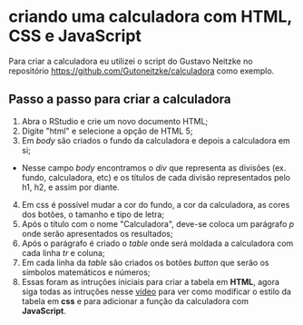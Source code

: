 # criando uma calculadora com HTML, CSS e JavaScript

Para criar a calculadora eu utilizei o script do Gustavo Neitzke no repositório https://github.com/Gutoneitzke/calculadora como exemplo.

## Passo a passo para criar a calculadora

1. Abra o RStudio e crie um novo documento HTML;
2. Digite "html" e selecione a opção de HTML 5;
3. Em _body_ são criados o fundo da calculadora e depois a calculadora em si;
- Nesse campo _body_ encontramos o _div_ que representa as divisões (ex. fundo, calculadora, etc) e os títulos de cada divisão representados pelo h1, h2, e assim por diante.
4. Em css é possível mudar a cor do fundo, a cor da calculadora, as cores dos botões, o tamanho e tipo de letra;
5. Após o título com o nome "Calculadora", deve-se coloca um parágrafo _p_ onde serão apresentados os resultados;
7. Após o parágrafo é criado o _table_ onde será moldada a calculadora com cada linha _tr_ e coluna;
8. Em cada linha da _table_ são criados os botões _button_ que serão os símbolos matemáticos e números;
9. Essas foram as intruções iniciais para criar a tabela em **HTML**, agora siga todas as intruções nesse [vídeo](https://www.youtube.com/watch?v=42TShjXR0m0) para ver como modificar o estilo da tabela em **css** e para adicionar a função da calculadora com **JavaScript**.
